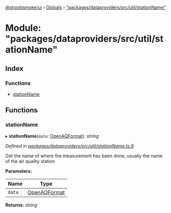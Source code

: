 [@shootismoke/ui](../README.md) › [Globals](../globals.md) › ["packages/dataproviders/src/util/stationName"](_packages_dataproviders_src_util_stationname_.md)

# Module: "packages/dataproviders/src/util/stationName"

## Index

### Functions

* [stationName](_packages_dataproviders_src_util_stationname_.md#stationname)

## Functions

###  stationName

▸ **stationName**(`data`: [OpenAQFormat](_packages_dataproviders_src_util_openaq_.md#openaqformat)): *string*

*Defined in [packages/dataproviders/src/util/stationName.ts:9](https://github.com/shootismoke/common/blob/72777b1/packages/dataproviders/src/util/stationName.ts#L9)*

Get the name of where the measurement has been done, usually the name of the
air quality station

**Parameters:**

Name | Type |
------ | ------ |
`data` | [OpenAQFormat](_packages_dataproviders_src_util_openaq_.md#openaqformat) |

**Returns:** *string*

